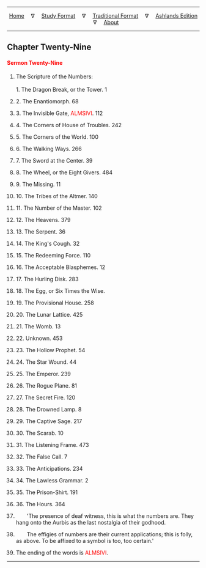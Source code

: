 
---

<!--- Jekyll Page Links -->

<center>
<a href="../../../index.html">Home</a>
&emsp;&nabla;&emsp;
<a href="../../index-study.html">Study Format</a>
&emsp;&nabla;&emsp;
<a href="../../index-traditional.html">Traditional Format</a>
&emsp;&nabla;&emsp;
<a href="../../index-ashlands.html">Ashlands Edition</a>
&emsp;&nabla;&emsp;
<a href="../../../about.html">About</a>
</center>

<!--- Markdown Body Below: -->

---

## Chapter Twenty-Nine

#### <span style="color:red">Sermon Twenty-Nine</span>

1. The Scripture of the Numbers:\
\
1\. The Dragon Break, or the Tower. 1

2. 2\. The Enantiomorph. 68

3. 3\. The Invisible Gate,
<span style="color:red">ALMSIVI</span>. 112

4. 4\. The Corners of House of Troubles. 242

5. 5\. The Corners of the World. 100

6. 6\. The Walking Ways. 266

7. 7\. The Sword at the Center. 39

8. 8\. The Wheel, or the Eight Givers. 484

9. 9\. The Missing. 11

10. 10\. The Tribes of the Altmer. 140

11. 11\. The Number of the Master. 102

12. 12\. The Heavens. 379

13. 13\. The Serpent. 36

14. 14\. The King's Cough. 32

15. 15\. The Redeeming Force. 110

16. 16\. The Acceptable Blasphemes. 12

17. 17\. The Hurling Disk. 283

18. 18\. The Egg, or Six Times the Wise.

19. 19\. The Provisional House. 258

20. 20\. The Lunar Lattice. 425

21. 21\. The Womb. 13

22. 22\. Unknown. 453

23. 23\. The Hollow Prophet. 54

24. 24\. The Star Wound. 44

25. 25\. The Emperor. 239

26. 26\. The Rogue Plane. 81

27. 27\. The Secret Fire. 120

28. 28\. The Drowned Lamp. 8

29. 29\. The Captive Sage. 217

30. 30\. The Scarab. 10

31. 31\. The Listening Frame. 473

32. 32\. The False Call. 7

33. 33\. The Anticipations. 234

34. 34\. The Lawless Grammar. 2

35. 35\. The Prison-Shirt. 191

36. 36\. The Hours. 364

37. &emsp;&emsp;'The presence of deaf witness, this is what the numbers are. They hang onto the Aurbis as the last nostalgia of their godhood.
38. &emsp;&emsp;The effigies of numbers are their current applications; this is folly, as above. To be affixed to a symbol is too, too certain.'

39. The ending of the words is
<span style="color:red">ALMSIVI</span>.

---
